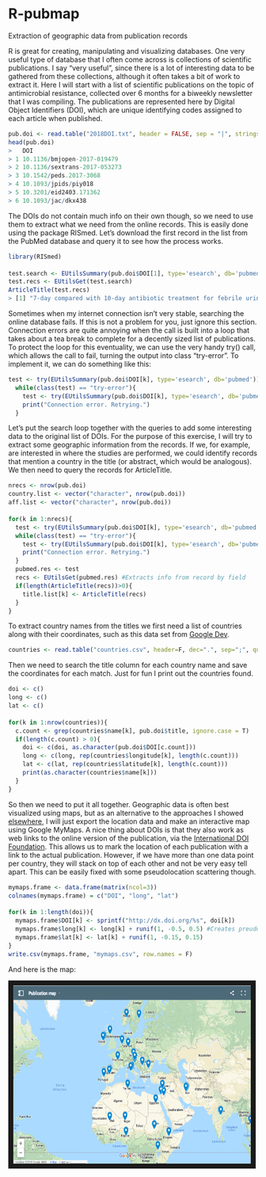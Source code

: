 # R-pubmap
Extraction of geographic data from publication records

R is great for creating, manipulating and visualizing databases. One very useful type of database that I often come across is collections of scientific publications. I say “very useful”, since there is a lot of interesting data to be gathered from these collections, although it often takes a bit of work to extract it.
Here I will start with a list of scientific publications on the topic of antimicrobial resistance, collected over 6 months for a biweekly newsletter that I was compiling. The publications are represented here by Digital Object Identifiers (DOI), which are unique identifying codes assigned to each article when published. 

```R
pub.doi <- read.table("2018DOI.txt", header = FALSE, sep = "|", stringsAsFactors=F, col.names = "DOI")
head(pub.doi)
>   DOI
> 1 10.1136/bmjopen-2017-019479
> 2 10.1136/sextrans-2017-053273
> 3 10.1542/peds.2017-3068
> 4 10.1093/jpids/piy018
> 5 10.3201/eid2403.171362
> 6 10.1093/jac/dkx438
```

The DOIs do not contain much info on their own though, so we need to use them to extract what we need from the online records. This is easily done using the package RISmed. Let’s download the first record in the list from the PubMed database and query it to see how the process works. 

```R
library(RISmed)

test.search <- EUtilsSummary(pub.doi$DOI[1], type='esearch', db='pubmed')
test.recs <- EUtilsGet(test.search)
ArticleTitle(test.recs)
> [1] "7-day compared with 10-day antibiotic treatment for febrile urinary tract infections in children: protocol of a randomised controlled trial."
```

Sometimes when my internet connection isn’t very stable, searching the online database fails. If this is not a problem for you, just ignore this section. Connection errors are quite annoying when the call is built into a loop that takes about a tea break to complete for a decently sized list of publications. To protect the loop for this eventuality, we can use the very handy try() call, which allows the call to fail, turning the output into class “try-error”. To implement it, we can do something like this:

```R
test <- try(EUtilsSummary(pub.doi$DOI[k], type='esearch', db='pubmed'))
  while(class(test) == "try-error"){
    test <- try(EUtilsSummary(pub.doi$DOI[k], type='esearch', db='pubmed'))
    print("Connection error. Retrying.")
  }
```

Let’s put the search loop together with the queries to add some interesting data to the original list of DOIs. For the purpose of this exercise, I will try to extract some geographic information from the records. If we, for example, are interested in where the studies are performed, we could identify records that mention a country in the title (or abstract, which would be analogous). We then need to query the records for ArticleTitle.

```R
nrecs <- nrow(pub.doi)
country.list <- vector("character", nrow(pub.doi))
aff.list <- vector("character", nrow(pub.doi))

for(k in 1:nrecs){ 
  test <- try(EUtilsSummary(pub.doi$DOI[k], type='esearch', db='pubmed')) #Gets record from pubmed database by DOI
  while(class(test) == "try-error"){
    test <- try(EUtilsSummary(pub.doi$DOI[k], type='esearch', db='pubmed')) # Protects loop against Error in file(con, "r") : cannot open the connection
    print("Connection error. Retrying.")
  }
  pubmed.res <- test
  recs <- EUtilsGet(pubmed.res) #Extracts info from record by field
  if(length(ArticleTitle(recs))>0){
    title.list[k] <- ArticleTitle(recs)
  }
}
```

To extract country names from the titles we first need a list of countries along with their coordinates, such as this data set from [Google Dev](https://developers.google.com/public-data/docs/canonical/countries_csv). 

```R
countries <- read.table("countries.csv", header=F, dec=".", sep=";", quote="\"")
```

Then we need to search the title column for each country name and save the coordinates for each match. Just for fun I print out the countries found.

```R
doi <- c()
long <- c()
lat <- c()

for(k in 1:nrow(countries)){
  c.count <- grep(countries$name[k], pub.doi$title, ignore.case = T)
  if(length(c.count) > 0){
    doi <- c(doi, as.character(pub.doi$DOI[c.count]))
    long <- c(long, rep(countries$longitude[k], length(c.count)))
    lat <- c(lat, rep(countries$latitude[k], length(c.count)))
    print(as.character(countries$name[k]))
  }
}
```

So then we need to put it all together. Geographic data is often best visualized using maps, but as an alternative to the approaches I showed [elsewhere](https://github.com/jonas-raposinha/R-map-plotting), I will just export the location data and make an interactive map using Google MyMaps. A nice thing about DOIs is that they also work as web links to the online version of the publication, via the [International DOI Foundation](http://dx.doi.org/). This allows us to mark the location of each publication with a link to the actual publication. However, if we have more than one data point per country, they will stack on top of each other and not be very easy tell apart. This can be easily fixed with some pseudolocation scattering though.

```R
mymaps.frame <- data.frame(matrix(ncol=3))
colnames(mymaps.frame) = c("DOI", "long", "lat")

for(k in 1:length(doi)){
  mymaps.frame$DOI[k] <- sprintf("http://dx.doi.org/%s", doi[k])
  mymaps.frame$long[k] <- long[k] + runif(1, -0.5, 0.5) #Creates preudolocation by adding random scatter
  mymaps.frame$lat[k] <- lat[k] + runif(1, -0.15, 0.15)
}
write.csv(mymaps.frame, "mymaps.csv", row.names = F)
```

And here is the map:

<a href="https://www.google.com/maps/d/embed?mid=1z0mtNo6B1ZDgp1Gm1UgQEFLWr3LVrrF9" target="_blank"><img src="https://github.com/jonas-raposinha/R-pubmap/blob/master/mapshot.png" alt="IMAGE ALT TEXT HERE" width="480" height="360" border="10" /></a>
